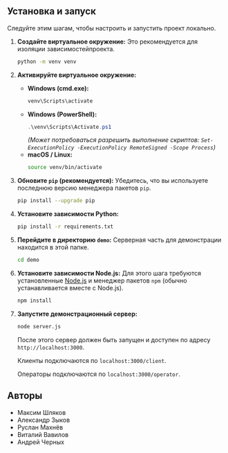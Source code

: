 ## Установка и запуск

Следуйте этим шагам, чтобы настроить и запустить проект локально.

1. **Создайте виртуальное окружение:**
   Это рекомендуется для изоляции зависимостейпроекта.
    ```bash
    python -m venv venv
    ```

2. **Активируйте виртуальное окружение:**

    * **Windows (cmd.exe):**
      ```bash
      venv\Scripts\activate
      ```
    * **Windows (PowerShell):**
      ```powershell
      .\venv\Scripts\Activate.ps1
      ```
      *(Может потребоваться разрешить выполнение
      скриптов: `Set-ExecutionPolicy -ExecutionPolicy RemoteSigned -Scope Process`)*
    * **macOS / Linux:**
      ```bash
      source venv/bin/activate
      ```

3. **Обновите `pip` (рекомендуется):**
   Убедитесь, что вы используете последнюю версию менеджера пакетов `pip`.
   ```bash
   pip install --upgrade pip
   ```

4. **Установите зависимости Python:**
   ```bash
   pip install -r requirements.txt
   ```

5. **Перейдите в директорию `demo`:**
   Серверная часть для демонстрации находится в этой папке.
   ```bash
   cd demo
   ```

6. **Установите зависимости Node.js:**
   Для этого шага требуются установленные [Node.js](https://nodejs.org/) и менеджер пакетов `npm` (обычно
   устанавливается вместе с Node.js).
   ```bash
   npm install
   ```

7. **Запустите демонстрационный сервер:**
   ```bash
   node server.js
   ```
   После этого сервер должен быть запущен и доступен по адресу `http://localhost:3000`.
   
   Клиенты подключаются по `localhost:3000/client`.

   Операторы подключаются по `localhost:3000/operator`.

## Авторы
   - Максим Шляков
   - Александр Зыков
   - Руслан Махнёв
   - Виталий Вавилов
   - Андрей Черных

